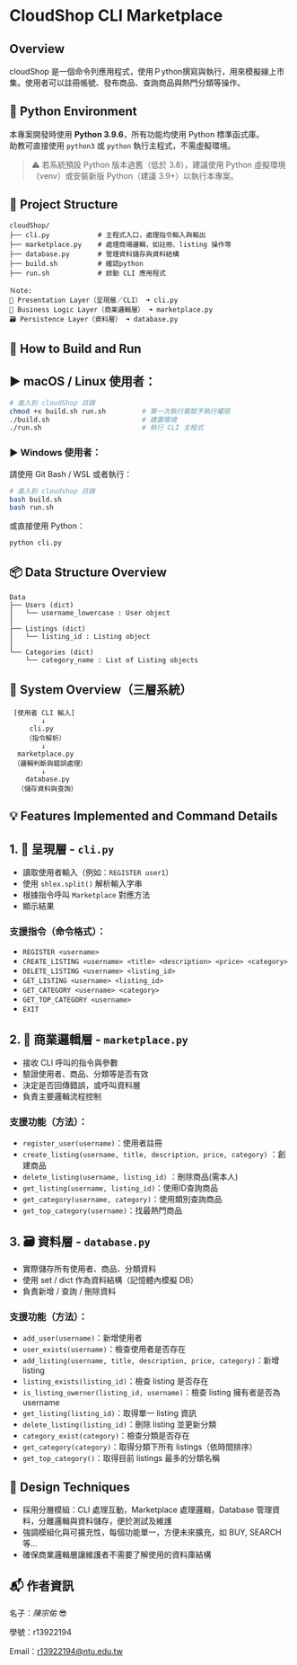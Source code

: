 # CloudShop CLI Marketplace 

## Overview

cloudShop 是一個命令列應用程式，使用Ｐython撰寫與執行，用來模擬線上市集。使用者可以註冊帳號、發布商品、查詢商品與熱門分類等操作。



## 🐍 Python Environment

本專案開發時使用 **Python 3.9.6**，所有功能均使用 Python 標準函式庫。  
助教可直接使用 `python3` 或 `python` 執行主程式，不需虛擬環境。

> ⚠ 若系統預設 Python 版本過舊（低於 3.8），建議使用 Python 虛擬環境（venv）或安裝新版 Python（建議 3.9+）以執行本專案。



## 🧱 Project Structure

```plaintext
cloudShop/
├── cli.py            # 主程式入口，處理指令輸入與輸出
├── marketplace.py    # 處理商場邏輯，如註冊、listing 操作等
├── database.py       # 管理資料儲存與資料結構
├── build.sh          # 確認python
├── run.sh            # 啟動 CLI 應用程式

Ｎote:
🧩 Presentation Layer（呈現層／CLI） ➜ cli.py
🧠 Business Logic Layer（商業邏輯層） ➜ marketplace.py
🗃️ Persistence Layer（資料層） ➜ database.py
```



## 🚀 How to Build and Run

## ▶️ macOS / Linux 使用者：

```bash
# 進入到 cloudShop 目錄
chmod +x build.sh run.sh         # 第一次執行需賦予執行權限
./build.sh                       # 建置環境
./run.sh                         # 執行 CLI 主程式
```

### ▶️ Windows 使用者：

請使用 Git Bash / WSL 或者執行：

```bash
# 進入到 cloudshop 目錄
bash build.sh
bash run.sh
```

或直接使用 Python：

```bash
python cli.py
```





## 📦 Data Structure Overview

```plaintext
Data
├── Users (dict)
│   └── username_lowercase : User object
│
├── Listings (dict)
│   └── listing_id : Listing object
│
└── Categories (dict)
    └── category_name : List of Listing objects
```



## 🔧 System Overview（三層系統）

```plaintext
 [使用者 CLI 輸入]
        ↓
     cli.py
    （指令解析）
        ↓
  marketplace.py
 （邏輯判斷與錯誤處理）
        ↓
    database.py
  （儲存資料與查詢）
```



## 💡 Features Implemented and Command Details

## 1. 🧩 呈現層 - `cli.py`

- 讀取使用者輸入（例如：`REGISTER user1`）
- 使用 `shlex.split()` 解析輸入字串
- 根據指令呼叫 `Marketplace` 對應方法
- 顯示結果

### 支援指令（命令格式）：

- `REGISTER <username>`
- `CREATE_LISTING <username> <title> <description> <price> <category>`
- `DELETE_LISTING <username> <listing_id>`
- `GET_LISTING <username> <listing_id>`
- `GET_CATEGORY <username> <category>`
- `GET_TOP_CATEGORY <username>`
- `EXIT`



## 2. 🧠 商業邏輯層 - `marketplace.py`

- 接收 CLI 呼叫的指令與參數
- 驗證使用者、商品、分類等是否有效
- 決定是否回傳錯誤，或呼叫資料層
- 負責主要邏輯流程控制

### 支援功能（方法）：

- `register_user(username)`：使用者註冊
- `create_listing(username, title, description, price, category)` ：創建商品
- `delete_listing(username, listing_id)` ：刪除商品(需本人)
- `get_listing(username, listing_id)`：使用ID查詢商品
- `get_category(username, category)`：使用類別查詢商品
- `get_top_category(username)`：找最熱門商品



## 3. 🗃️ 資料層 - `database.py`

- 實際儲存所有使用者、商品、分類資料
- 使用 set / dict 作為資料結構（記憶體內模擬 DB）
- 負責新增 / 查詢 / 刪除資料

### 支援功能（方法）：

- `add_user(username)`：新增使用者
- `user_exists(username)`：檢查使用者是否存在
- `add_listing(username, title, description, price, category)`：新增 listing
- `listing_exists(listing_id)`：檢查 listing 是否存在
- `is_listing_owerner(listing_id, username)`：檢查 listing 擁有者是否為 username
- `get_listing(listing_id)`：取得單一 listing 資訊
- `delete_listing(listing_id)`：刪除 listing 並更新分類
- `category_exist(category)`：檢查分類是否存在
- `get_category(category)`：取得分類下所有 listings（依時間排序）
- `get_top_category()`：取得目前 listings 最多的分類名稱





## 🧩 Design Techniques

- 採用分層模組：CLI 處理互動，Marketplace 處理邏輯，Database 管理資料，分離邏輯與資料儲存，便於測試及維護
- 強調模組化與可擴充性，每個功能單一，方便未來擴充，如 BUY, SEARCH 等...
- 確保商業邏輯層讓維護者不需要了解使用的資料庫結構





## 📬 作者資訊

名子：*陳宗佑* 😎

學號：r13922194

Email：r13922194@ntu.edu.tw



